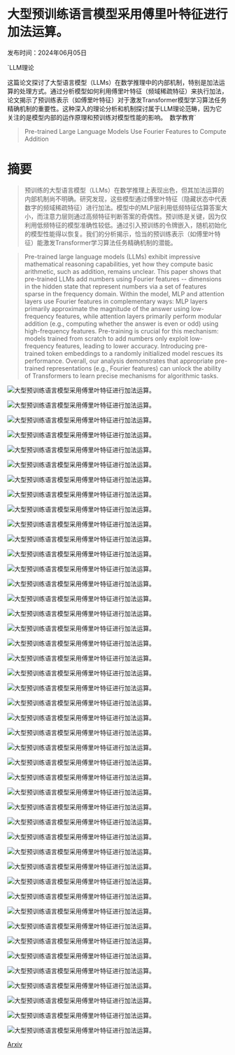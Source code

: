 # 大型预训练语言模型采用傅里叶特征进行加法运算。

发布时间：2024年06月05日

`LLM理论

这篇论文探讨了大型语言模型（LLMs）在数学推理中的内部机制，特别是加法运算的处理方式。通过分析模型如何利用傅里叶特征（频域稀疏特征）来执行加法，论文揭示了预训练表示（如傅里叶特征）对于激发Transformer模型学习算法任务精确机制的重要性。这种深入的理论分析和机制探讨属于LLM理论范畴，因为它关注的是模型内部的运作原理和预训练对模型性能的影响。` `数学教育`

> Pre-trained Large Language Models Use Fourier Features to Compute Addition

# 摘要

> 预训练的大型语言模型（LLMs）在数学推理上表现出色，但其加法运算的内部机制尚不明确。研究发现，这些模型通过傅里叶特征（隐藏状态中代表数字的频域稀疏特征）进行加法。模型中的MLP层利用低频特征估算答案大小，而注意力层则通过高频特征判断答案的奇偶性。预训练是关键，因为仅利用低频特征的模型准确性较低。通过引入预训练的令牌嵌入，随机初始化的模型性能得以恢复。我们的分析揭示，恰当的预训练表示（如傅里叶特征）能激发Transformer学习算法任务精确机制的潜能。

> Pre-trained large language models (LLMs) exhibit impressive mathematical reasoning capabilities, yet how they compute basic arithmetic, such as addition, remains unclear. This paper shows that pre-trained LLMs add numbers using Fourier features -- dimensions in the hidden state that represent numbers via a set of features sparse in the frequency domain. Within the model, MLP and attention layers use Fourier features in complementary ways: MLP layers primarily approximate the magnitude of the answer using low-frequency features, while attention layers primarily perform modular addition (e.g., computing whether the answer is even or odd) using high-frequency features. Pre-training is crucial for this mechanism: models trained from scratch to add numbers only exploit low-frequency features, leading to lower accuracy. Introducing pre-trained token embeddings to a randomly initialized model rescues its performance. Overall, our analysis demonstrates that appropriate pre-trained representations (e.g., Fourier features) can unlock the ability of Transformers to learn precise mechanisms for algorithmic tasks.

![大型预训练语言模型采用傅里叶特征进行加法运算。](../../../paper_images/2406.03445/layer_accuracy_Language_Math.png)

![大型预训练语言模型采用傅里叶特征进行加法运算。](../../../paper_images/2406.03445/prediction_vs_mlp_layer_Put_together_15_and_93.png)

![大型预训练语言模型采用傅里叶特征进行加法运算。](../../../paper_images/2406.03445/prediction_vs_attn_layer_Put_together_15_and_93.png)

![大型预训练语言模型采用傅里叶特征进行加法运算。](../../../paper_images/2406.03445/mlp_33.png)

![大型预训练语言模型采用傅里叶特征进行加法运算。](../../../paper_images/2406.03445/attn_40.png)

![大型预训练语言模型采用傅里叶特征进行加法运算。](../../../paper_images/2406.03445/layer_logit_fourier_mlp.png)

![大型预训练语言模型采用傅里叶特征进行加法运算。](../../../paper_images/2406.03445/layer_logit_fourier_attn.png)

![大型预训练语言模型采用傅里叶特征进行加法运算。](../../../paper_images/2406.03445/final_logits_for15+93_topk.png)

![大型预训练语言模型采用傅里叶特征进行加法运算。](../../../paper_images/2406.03445/final_logits_for15+93_topk_sum.png)

![大型预训练语言模型采用傅里叶特征进行加法运算。](../../../paper_images/2406.03445/embedding_finetuned_gpt2xl.png)

![大型预训练语言模型采用傅里叶特征进行加法运算。](../../../paper_images/2406.03445/x1.png)

![大型预训练语言模型采用傅里叶特征进行加法运算。](../../../paper_images/2406.03445/layer_logit_fourier_mlp_fromscratch.png)

![大型预训练语言模型采用傅里叶特征进行加法运算。](../../../paper_images/2406.03445/layer_logit_fourier_attn_fromscratch.png)

![大型预训练语言模型采用傅里叶特征进行加法运算。](../../../paper_images/2406.03445/embedding_fromscratch_gpt2xl.png)

![大型预训练语言模型采用傅里叶特征进行加法运算。](../../../paper_images/2406.03445/with_pretrained_embedding_acc.png)

![大型预训练语言模型采用傅里叶特征进行加法运算。](../../../paper_images/2406.03445/phi2_mlp_FFT_heatmap.png)

![大型预训练语言模型采用傅里叶特征进行加法运算。](../../../paper_images/2406.03445/phi2_attn_FFT_heatmap.png)

![大型预训练语言模型采用傅里叶特征进行加法运算。](../../../paper_images/2406.03445/layer_logit_fourier_mlp_low.png)

![大型预训练语言模型采用傅里叶特征进行加法运算。](../../../paper_images/2406.03445/layer_logit_fourier_attn_low.png)

![大型预训练语言模型采用傅里叶特征进行加法运算。](../../../paper_images/2406.03445/mod2_ablation.png)

![大型预训练语言模型采用傅里叶特征进行加法运算。](../../../paper_images/2406.03445/mod520_ablation.png)

![大型预训练语言模型采用傅里叶特征进行加法运算。](../../../paper_images/2406.03445/mod520_ablation_distribution.png)

![大型预训练语言模型采用傅里叶特征进行加法运算。](../../../paper_images/2406.03445/component_less_100.png)

![大型预训练语言模型采用傅里叶特征进行加法运算。](../../../paper_images/2406.03445/component_greater_100.png)

![大型预训练语言模型采用傅里叶特征进行加法运算。](../../../paper_images/2406.03445/final_logits_for15+93_topk_T520.png)

![大型预训练语言模型采用傅里叶特征进行加法运算。](../../../paper_images/2406.03445/embedding_pretrained_gpt2xl.png)

![大型预训练语言模型采用傅里叶特征进行加法运算。](../../../paper_images/2406.03445/embedding_finetuned_gpt2xl.png)

![大型预训练语言模型采用傅里叶特征进行加法运算。](../../../paper_images/2406.03445/embedding_pretrained_roberta.png)

![大型预训练语言模型采用傅里叶特征进行加法运算。](../../../paper_images/2406.03445/embedding_pretrained_phi2.png)

![大型预训练语言模型采用傅里叶特征进行加法运算。](../../../paper_images/2406.03445/layer_logit_fourier_mlp_multiplication.png)

![大型预训练语言模型采用傅里叶特征进行加法运算。](../../../paper_images/2406.03445/layer_logit_fourier_attn_multiplication.png)

![大型预训练语言模型采用傅里叶特征进行加法运算。](../../../paper_images/2406.03445/prediction_vs_mlp_layer_15,93+.png)

![大型预训练语言模型采用傅里叶特征进行加法运算。](../../../paper_images/2406.03445/prediction_vs_attn_layer_15,93+.png)

![大型预训练语言模型采用傅里叶特征进行加法运算。](../../../paper_images/2406.03445/mlp.png)

![大型预训练语言模型采用傅里叶特征进行加法运算。](../../../paper_images/2406.03445/attn.png)

![大型预训练语言模型采用傅里叶特征进行加法运算。](../../../paper_images/2406.03445/gptj_mlp_FFT_heatmap.png)

![大型预训练语言模型采用傅里叶特征进行加法运算。](../../../paper_images/2406.03445/gptj_attn_FFT_heatmap.png)

![大型预训练语言模型采用傅里叶特征进行加法运算。](../../../paper_images/2406.03445/layer_33_prediction_vs_mlp_layer_Put_together_15_and_93._wave33.png)

![大型预训练语言模型采用傅里叶特征进行加法运算。](../../../paper_images/2406.03445/layer_40_prediction_vs_attn_layer_Put_together_15_and_93._wave40.png)

![大型预训练语言模型采用傅里叶特征进行加法运算。](../../../paper_images/2406.03445/differences_histogram_low_mlp.png)

![大型预训练语言模型采用傅里叶特征进行加法运算。](../../../paper_images/2406.03445/differences_histogram_high_attn.png)

![大型预训练语言模型采用傅里叶特征进行加法运算。](../../../paper_images/2406.03445/prediction_vs_mlp_layer_Put_together_15_and_93_fromscratch.png)

![大型预训练语言模型采用傅里叶特征进行加法运算。](../../../paper_images/2406.03445/prediction_vs_attn_layer_Put_together_15_and_93_fromscratch.png)

![大型预训练语言模型采用傅里叶特征进行加法运算。](../../../paper_images/2406.03445/error_dis_from_scratch_gpt2xl.png)

[Arxiv](https://arxiv.org/abs/2406.03445)